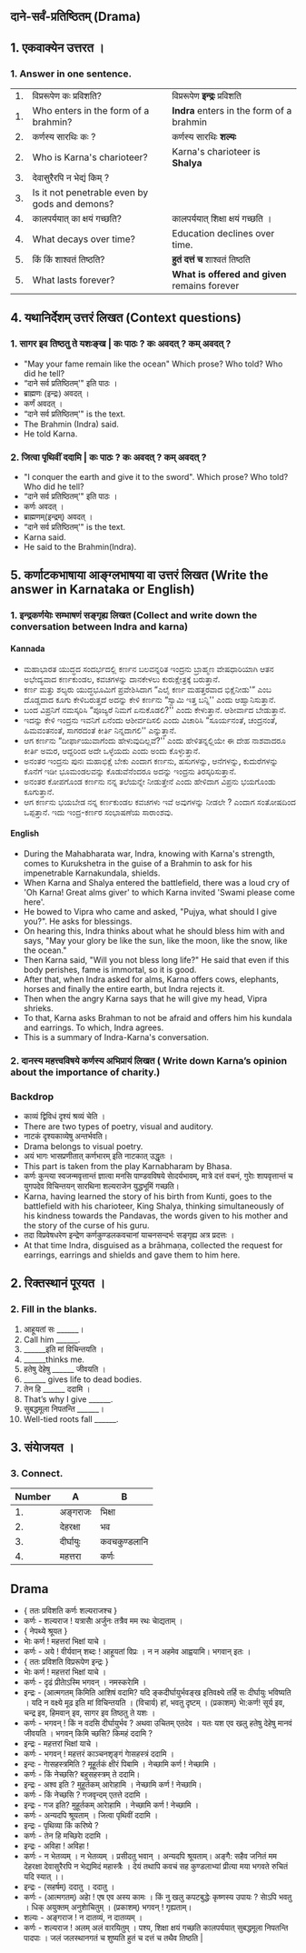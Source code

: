 ## दाने-सर्वं-प्रतिष्ठितम् (Drama)

## 1. एकवाक्येन उत्तरत ।
### 1. Answer in one sentence.
||||
|-|-|-|
|1.| विप्ररूपेण कः प्रविशति?|विप्ररूपेण **इन्द्रः** प्रविशति |
|1.| Who enters in the form of a brahmin?|**Indra** enters in the form of a brahmin |
|2.| कर्णस्य सारथिः कः ?|कर्णस्य सारथिः **शल्यः**|
|2.| Who is Karna's charioteer?|Karna's charioteer is **Shalya**|
|3.| देवासुरैरपि न भेद्यं किम् ?||
|3.| Is it not penetrable even by gods and demons?||
|4.| कालपर्ययात् का क्षयं गच्छति?|कालपर्ययात्‌ शिक्षा क्षयं गच्छति ।|
|4.| What decays over time?|Education declines over time.|
|5.| किं किं शाश्वतं तिष्ठति?|**हुतं दत्तं च** शाश्वतं तिष्ठति|
|5.| What lasts forever?|**What is offered and given** remains forever|

## 4. यथानिर्देशम् उत्तरं लिखत (Context questions)
### 1. सागर इव तिष्ठतु ते यशःङ्ख |  कः पाठः ? कः अवदत् ? कम् अवदत् ?
* "May your fame remain like the ocean" Which prose? Who told? Who did he tell?
* “दाने सर्व प्रतिष्ठितम्‌'" इति पाठः ।
* ब्राह्मणः (इन्द्रः) अवदत्‌ ।
* कर्णं अवदत्‌ ।
* “दाने सर्व प्रतिष्ठितम्‌'" is the text.
* The Brahmin (Indra) said.
* He told Karna.

### 2. जित्वा पृथिवीं ददामि |  कः पाठः ? कः अवदत् ? कम् अवदत् ?
* "I conquer the earth and give it to the sword". Which prose? Who told? Who did he tell?
* “दाने सर्व प्रतिष्ठितम्‌'" इति पाठः ।
* कर्णः अवदत्‌ ।
* ब्राह्मणम्(इन्द्रम्‌) अवदत्‌ ।
* “दाने सर्व प्रतिष्ठितम्‌'" is the text.
* Karna said.
* He said to the Brahmin(Indra).

## 5. कर्णाटकभाषाया आङ्ग्लभाषया वा उत्तरं लिखत (Write the answer in Karnataka or English)
### 1. इन्द्रकर्णयाेः सम्भाषणं सङ्गृह्य लिखत (Collect and write down the conversation between Indra and karna)
#### Kannada
* ಮಹಾಭಾರತ ಯುದ್ಧದ ಸಂದರ್ಭದಲ್ಲಿ ಕರ್ಣನ ಬಲವನ್ನರಿತ ಇಂದ್ರನು ಬ್ರಾಹ್ಮಣ ವೇಷಧಾರಿಯಾಗಿ ಆತನ ಅಭೇದ್ಯವಾದ ಕರ್ಣಕುಂಡಲ, ಕವಚಗಳನ್ನು ದಾನಕೇಳಲು ಕುರುಕ್ಷೇತ್ರಕ್ಕೆ ಬರುತ್ತಾನೆ.
* ಕರ್ಣ ಮತ್ತು ಶಲ್ಯರು ಯುದ್ಧಭೂಮಿಗೆ ಪ್ರವೇಶಿಸಿದಾಗ “ಎಲೈ ಕರ್ಣ ಮಹತ್ತರವಾದ ಭಿಕ್ಷೆನೀಡು'” ಎಂಬ ದೊಡ್ಡದಾದ ಕೂಗು ಕೇಳಿಬರುತ್ತದೆ ಅದನ್ನು ಕೇಳಿ ಕರ್ಣನು “ಸ್ವಾಮಿ ಇತ್ತ ಬನ್ನಿ'' ಎಂದು ಆಹ್ವಾನಿಸುತ್ತಾನೆ.
* ಬಂದ ವಿಪ್ರನಿಗೆ ನಮಸ್ಕರಿಸಿ “ಪೂಜ್ಯರೆ ನಿಮಗೆ ಏನುಕೊಡಲಿ?'' ಎಂದು ಕೇಳುತ್ತಾನೆ. ಆಶೀರ್ವಾದ ಬೇಡುತ್ತಾನೆ.
* ಇದನ್ನು ಕೇಳಿ ಇಂದ್ರನು ಇವನಿಗೆ ಏನೆಂದು ಆಶೀರ್ವದಿಸಲಿ ಎಂದು ವಿಚಾರಿಸಿ “ಸೂರ್ಯನಂತೆ, ಚಂದ್ರನಂತೆ, ಹಿಮವಂತನಂತೆ, ಸಾಗರದಂತೆ ಕೀರ್ತಿ ನಿನ್ನದಾಗಲಿ'' ಎನ್ನುತ್ತಾನೆ.
* ಆಗ ಕರ್ಣನು “ದೀರ್ಫಾಯುವಾಗೆಂದು ಹೇಳುವುದಿಲ್ಲವೆ?'' ಎಂದು ಹೇಳಿತನ್ನಲ್ಲಿಯೇ ಈ ದೇಹ ನಾಶವಾದರೂ ಕೀರ್ತಿ ಅಮರ, ಆದ್ದರಿಂದ ಅದೇ ಒಳ್ಳೆಯದು ಎಂದು ಅಂದು ಕೊಳ್ಳುತ್ತಾನೆ.
* ಅನಂತರ ಇಂದ್ರನು ಪುನಃ ಮಹಾಭಿಕ್ಷೆ ಬೇಕು ಎಂದಾಗ ಕರ್ಣನು, ಹಸುಗಳನ್ನು, ಆನೆಗಳನ್ನು, ಕುದುರೆಗಳನ್ನು ಕೊನೆಗೆ ಇಡೀ ಭೂಮಂಡಲವನ್ನು ಕೊಡುವೆನೆಂದರೂ ಅದನ್ನು ಇಂದ್ರನು ತಿರಸ್ಕರಿಸುತ್ತಾನೆ.
* ಅನಂತರ ಕೋಪಗೊಂಡ ಕರ್ಣನು ನನ್ನ ತಲೆಯನ್ನೇ ನೀಡುತ್ತೇನೆ ಎಂದು ಹೇಳಿದಾಗ ವಿಪ್ರನು ಭಯಗೊಂಡು ಕೂಗುತ್ತಾನೆ.
* ಆಗ ಕರ್ಣನು ಭಯಬೇಡ ನನ್ನ ಕರ್ಣಕುಂಡಲ ಕವಚಗಳು ಇವೆ ಅವುಗಳನ್ನು ನೀಡಲೇ ? ಎಂದಾಗ ಸಂತೋಷದಿಂದ ಒಪ್ಪತ್ತಾನೆ. ಇದು ಇಂದ್ರ-ಕರ್ಣರ ಸಂಭಾಷಣೆಯ ಸಾರಾಂಶವು.
#### English
* During the Mahabharata war, Indra, knowing with Karna's strength, comes to Kurukshetra in the guise of a Brahmin to ask for his impenetrable Karnakundala, shields.
* When Karna and Shalya entered the battlefield, there was a loud cry of 'Oh Karna! Great alms giver' to which Karna invited 'Swami please come here'.
* He bowed to Vipra who came and asked, "Pujya, what should I give you?". He asks for blessings.
* On hearing this, Indra thinks about what he should bless him with and says, "May your glory be like the sun, like the moon, like the snow, like the ocean."
* Then Karna said, "Will you not bless long life?" He said that even if this body perishes, fame is immortal, so it is good.
* After that, when Indra asked for alms, Karna offers cows, elephants, horses and finally the entire earth, but Indra rejects it.
* Then when the angry Karna says that he will give my head, Vipra shrieks.
* To that, Karna asks Brahman to not be afraid and offers him his kundala and earrings. To which, Indra agrees.
* This is a summary of Indra-Karna's conversation.

### 2. दानस्य महत्त्वविषये कर्णस्य अभिप्रायं लिखत ( Write down Karna’s opinion about the importance of charity.)

### Backdrop
* काव्यं द्विविधं दृश्यं श्रव्यं चेति ।
* There are two types of poetry, visual and auditory.
* नाटकं दृश्यकाव्येषु अन्तर्भवति।
* Drama belongs to visual poetry. 
* अयं भागः भासप्रणीतात् कर्णभारम् इति नाटकात् उद्धृतः ।
* This part is taken from the play Karnabharam by Bhasa. 
* कर्णः कुन्त्या स्वजन्मवृत्तान्तं ज्ञात्वा मनसि पाण्डवविषये साेदर्यभावम्, मात्रे दत्तं वचनं, गुराेः शापवृत्तान्तं च युगपदेव विचिन्तयन् सारथिना शल्यराजेन युद्धभूमिं गच्छति।
* Karna, having learned the story of his birth from Kunti, goes to the battlefield with his charioteer, King Shalya, thinking simultaneously of his kindness towards the Pandavas, the words given to his mother and the story of the curse of his guru. 
* तदा विप्रवेषधरेण इन्द्रेण कर्णकुण्डलकवचानां याचनसन्दर्भः सङ्गृह्य अत्र प्रदत्तः ।
* At that time Indra, disguised as a brāhmaṇa, collected the request for earrings, earrings and shields and gave them to him here.

## 2. रिक्तस्थानं पूरयत ।
### 2. Fill in the blanks.
1. आहूयतां सः ______।
1. Call him ______.
2. ______इति मां विचिन्तयति ।
2. ______thinks me.
3. हतेषु देहेषु ______ जीवयति ।
3. ______ gives life to dead bodies.
4. तेन हि ______ ददामि ।
4. That’s why I give ______.
5. सुबद्धमूला निपतन्ति ______।
5. Well-tied roots fall ______.

## 3. संयाेजयत ।
### 3. Connect.
|Number|A|B|
|-|-|-|
|1. |अङ्गराजः |भिक्षा|
|2. |देहरक्षा |भव|
|3. |दीर्घायुः |कवचकुण्डलानि|
|4. |महत्तरा |कर्णः|

## Drama
* { ततः प्रविशति कर्णः शल्यराजश्च }
* कर्णः - शल्यराज ! यत्रासाै अर्जुनः तत्रैव मम रथः चाेद्यताम् ।
* { नेपथ्ये श्रूयत }
* भाेः कर्ण ! महत्तरां भिक्षां याचे ।
* कर्णः - अये ! वीर्यवान् शब्दः ! आहूयतां विप्रः । न न अहमेव आह्वयामि। भगवान् इतः ।
* { ततः प्रविशति विप्ररूपेण इन्द्रः }
* भाेः कर्ण ! महत्तरां भिक्षां याचे ।
* कर्णः - दृढं प्रीताेऽस्मि भगवन् । नमस्कराेमि ।
* इन्द्रः - (आत्मगतम् किमिति आशिषं वदामि? यदि ङ्कदीर्घायुर्भवङ्ख इतिवक्ष्ये तर्हि सः दीर्घायुः भविष्यति । यदि न वक्ष्ये मूढ इति मां विचिन्तयति । (विचार्य) हां, भवतु दृष्टम् । (प्रकाशम्) भाे:कर्ण! सूर्य इव, चन्द्र इव, हिमवान् इव, सागर इव तिष्ठतु ते यशः ।
* कर्णः - भगवन् ! किं न वदसि दीर्घायुर्भव ? अथवा उचितम् एतदेव । यतः यश एव खलु हतेषु देहेषु मानवं जीवयति । भगवन् किमि च्छसि? किमहं ददामि ?
* इन्द्रः - महत्तरां भिक्षां याचे ।
* कर्णः - भगवन् ! महत्तरं काञ्चनशृङ्गं गाेसहस्त्रं ददामि ।
* इन्दः - गाेसहस्त्रमिति ? मूहूर्तकं क्षीरं पिबामि । नेच्छामि कर्ण ! नेच्छामि ।
* कर्णः - किं नेच्छसि? बहुसहस्त्रम् ते ददामि।
* इन्द्रः - अश्व इति ? मुहूर्तकम् आराेहामि । नेच्छामि कर्ण ! नेच्छामि।
* कर्णः - किं नेच्छसि ? गजवृन्दम् एतत्ते ददामि ।
* इन्द्रः - गज इति? मुहूर्तकम् आराेहामि । नेच्छामि कर्ण ! नेच्छामि ।
* कर्णः - अन्यदपि श्रूयताम् । जित्वा पृथिवीं ददामि ।
* इन्द्रः - पृथिव्या किं करिष्ये ?
* कर्णः - तेन हि मच्छिराे ददामि ।
* इन्द्रः - अविहा ! अविहा !
* कर्णः - न भेतव्यम् । न भेतव्यम् । प्रसीदतु भवान् । अन्यदपि श्रूयताम्।  अङ्गै: सहैव जनितं मम देहरक्षा  देवासुरैरपि न भेद्यमिदं महास्त्रैः ।  देयं तथापि कवचं सह कुण्डलाभ्यां  प्रीत्या मया भगवते रुचितं यदि स्यात् ।।
* इन्द्रः - (सहर्षम्) ददातु । ददातु ।
* कर्णः - (आत्मगतम्) अहाे ! एष एव अस्य कामः । किं नु खलु कपटबुद्धेः कृष्णस्य उपायः ? साेऽपि भवतु । धिक् अयुक्तम् अनुशाेचितुम् । (प्रकाशम्) भगवन् ! गृह्यताम्।
* शल्यः - अङ्गराज ! न दातव्यं, न दातव्यम् ।
* कर्णः - शल्यराज ! अलम् अलं वारयितुम् । पश्य,  शिक्षा क्षयं गच्छति कालपर्ययात्  सुबद्धमूला निपतन्ति पादपाः ।  जलं जलस्थानगतं च शुष्यति  हुतं च दत्तं च तथैव तिष्ठति | 
